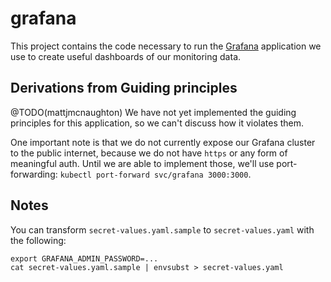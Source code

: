 # grafana

This project contains the code necessary to run the
[Grafana](https://grafana.org) application we use to create useful dashboards of
our monitoring data.

## Derivations from Guiding principles

@TODO(mattjmcnaughton) We have not yet implemented the guiding principles for
this application, so we can't discuss how it violates them.

One important note is that we do not currently expose our Grafana cluster to
the public internet, because we do not have `https` or any form of meaningful auth. Until
we are able to implement those, we'll use port-forwarding: `kubectl port-forward
svc/grafana 3000:3000`.

## Notes

You can transform `secret-values.yaml.sample` to
`secret-values.yaml` with the following:

```
export GRAFANA_ADMIN_PASSWORD=...
cat secret-values.yaml.sample | envsubst > secret-values.yaml
```
